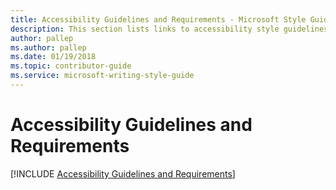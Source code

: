 ```yaml
---
title: Accessibility Guidelines and Requirements - Microsoft Style Guide
description: This section lists links to accessibility style guidelines for Microsoft devices and services.
author: pallep
ms.author: pallep
ms.date: 01/19/2018
ms.topic: contributor-guide
ms.service: microsoft-writing-style-guide
---
```


# Accessibility Guidelines and Requirements

[!INCLUDE [Accessibility Guidelines and Requirements](~/../includes/accessibility-guidelines-requirements.md)]
